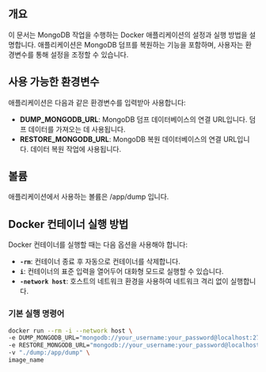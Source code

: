 ## **개요**

이 문서는 MongoDB 작업을 수행하는 Docker 애플리케이션의 설정과 실행 방법을 설명합니다. 애플리케이션은 MongoDB 덤프를 복원하는 기능을 포함하며, 사용자는 환경변수를 통해 설정을 조정할 수 있습니다.

## **사용 가능한 환경변수**

애플리케이션은 다음과 같은 환경변수를 입력받아 사용합니다:

- **DUMP_MONGODB_URL**: MongoDB 덤프 데이터베이스의 연결 URL입니다. 덤프 데이터를 가져오는 데 사용됩니다.
- **RESTORE_MONGODB_URL**: MongoDB 복원 데이터베이스의 연결 URL입니다. 데이터 복원 작업에 사용됩니다.

## **볼륨**

애플리케이션에서 사용하는 볼륨은 /app/dump 입니다.

## **Docker 컨테이너 실행 방법**

Docker 컨테이너를 실행할 때는 다음 옵션을 사용해야 합니다:

- **`-rm`**: 컨테이너 종료 후 자동으로 컨테이너를 삭제합니다.
- **`i`**: 컨테이너의 표준 입력을 열어두어 대화형 모드로 실행할 수 있습니다.
- **`-network host`**: 호스트의 네트워크 환경을 사용하여 네트워크 격리 없이 실행합니다.

### **기본 실행 명령어**

```bash
docker run --rm -i --network host \
-e DUMP_MONGODB_URL="mongodb://your_username:your_password@localhost:27017" \
-e RESTORE_MONGODB_URL="mongodb://your_username:your_password@localhost:27017" \
-v "./dump:/app/dump" \
image_name
```